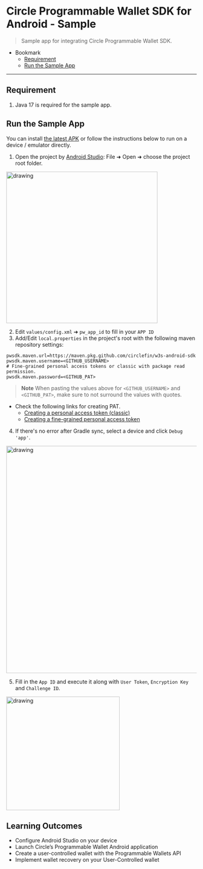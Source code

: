 # Circle Programmable Wallet SDK for Android - Sample

> Sample app for integrating Circle Programmable Wallet SDK.

- Bookmark
  - [Requirement](#requirement)
  - [Run the Sample App](#run-the-sample-app)
---


## Requirement

1. Java 17 is required for the sample app.

## Run the Sample App
You can install [the latest APK](https://github.com/circlefin/w3s-android-sample-app-wallets/blob/master/app/build/outputs/apk/debug/app-debug.apk) or follow the instructions below to run on a device / emulator directly.
1. Open the project by [Android Studio](https://developer.android.com/studio): File ➜ Open ➜ choose the project root folder.

<img src="readme_images/open_project.png" alt="drawing" width="400"/> 

2. Edit `values/config.xml` ➜ `pw_app_id` to fill in your `APP ID`
3. Add/Edit `local.properties` in the project's root with the following maven repository settings:
```properties
pwsdk.maven.url=https://maven.pkg.github.com/circlefin/w3s-android-sdk
pwsdk.maven.username=<GITHUB_USERNAME>
# Fine-grained personal access tokens or classic with package read permission.
pwsdk.maven.password=<GITHUB_PAT>  
```
> **Note**
> When pasting the values above for `<GITHUB_USERNAME>` and `<GITHUB_PAT>`, make sure to not surround the values with quotes.

- Check the following links for creating PAT.
  - [Creating a personal access token (classic)](https://docs.github.com/en/authentication/keeping-your-account-and-data-secure/managing-your-personal-access-tokens#creating-a-personal-access-token-classic)
  - [Creating a fine-grained personal access token](https://docs.github.com/en/authentication/keeping-your-account-and-data-secure/managing-your-personal-access-tokens#creating-a-fine-grained-personal-access-token)

 4. If there's no error after Gradle sync, select a device and click `Debug 'app'`.

<img src="readme_images/run_project.png" alt="drawing" width="600"/> 
 
 5. Fill in the `App ID` and execute it along with `User Token`, `Encryption Key` and `Challenge ID`.    

<img src="readme_images/running_app.png" alt="drawing" width="300"/>

## Learning Outcomes
- Configure Android Studio on your device
- Launch Circle’s Programmable Wallet Android application 
- Create a user-controlled wallet with the Programmable Wallets API
- Implement wallet recovery on your User-Controlled wallet

